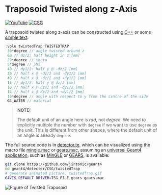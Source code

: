 # Traposoid Twisted along z-Axis

[![YouTube](https://img.shields.io/badge/You-Tube-red?style=flat)](https://youtube.com/shorts/m7xZyeLokZU)
[![CSG](https://img.shields.io/badge/CSG-Solids-blue?style=flat)](..)

A traposoid twisted along z-axis can be constructed using [C++][] or some [simple text](../..):

```cpp
:volu twistedTrap TWISTEDTRAP
 30*degree // angle twisted around z
 60 // dz/2: half height in z [mm]
 20*degree // theta
 5*degree // phi
 40 // dy1/2: half y @ -dz/2 [mm]
 30 // half x @ -dz/2 and -dy1/2 [mm]
 40 // half x @ -dz/2 and +dy1/2 [mm]
 16 // dy1/2: half y @ dz/2 [mm]
 10 // half x @ dz/2 and -dy1/2 [mm]
 14 // half x @ dz/2 and +dy1/2 [mm]
 10*degree // angle with respect to y from the centre of the side
 G4_WATER // material
```

> **NOTE**!
>
> The default unit of an angle here is *rad*, not *degree*. We need to explicitly multiple the number with `degree` if we want to use `degree` as the unit. This is different from other shapes, where the default unit of an angle is already `degree`.

The full source code is in [detector.tg][], which can be visualized using the macro file [mingle.mac][] or [gears.mac][], assuming an [universal Geant4 application][], such as [MinGLE][] or [GEARS][], is available:

```sh
git clone https://github.com/jintonic/geant4
cd geant4/detector/CSG/twistedTrap
# generate animated picture, twistedTrap.gif
G4VIS_DEFAULT_DRIVER=TSG_FILE gears gears.mac
```

![Figure of Twisted Traposoid](https://geant4-userdoc.web.cern.ch/UsersGuides/ForApplicationDeveloper/html/_images/aTwistedTrap.jpg)

[C++]: https://geant4-userdoc.web.cern.ch/UsersGuides/ForApplicationDeveloper/html/Detector/Geometry/geomSolids.html#constructed-solid-geometry-csg-solids
[detector.tg]: https://github.com/jintonic/geant4/blob/main/detector/CSG/twistedTrap/detector.tg
[mingle.mac]: https://github.com/jintonic/geant4/blob/main/detector/CSG/twistedTrap/mingle.mac
[gears.mac]: https://github.com/jintonic/geant4/blob/main/detector/CSG/twistedTrap/gears.mac
[universal Geant4 application]: https://youtu.be/3g9CkyBS31o
[MinGLE]: https://github.com/jintonic/mingle
[GEARS]: https://github.com/jintonic/gears
